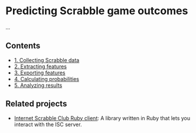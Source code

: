 # Predicting Scrabble game outcomes

...

## Contents

* [1. Collecting Scrabble data](1-collecting-scrabble-data)
* [2. Extracting features](2-extracting-features)
* [3. Exporting features](3-exporting-features)
* [4. Calculating probabilities](4-calculating-probabilities)
* [5. Analyzing results](5-analyzing-results)

## Related projects

* [Internet Scrabble Club Ruby client](https://github.com/thomasbrus/internet-scrabble-club): A library written in Ruby that lets you interact with the ISC server.

